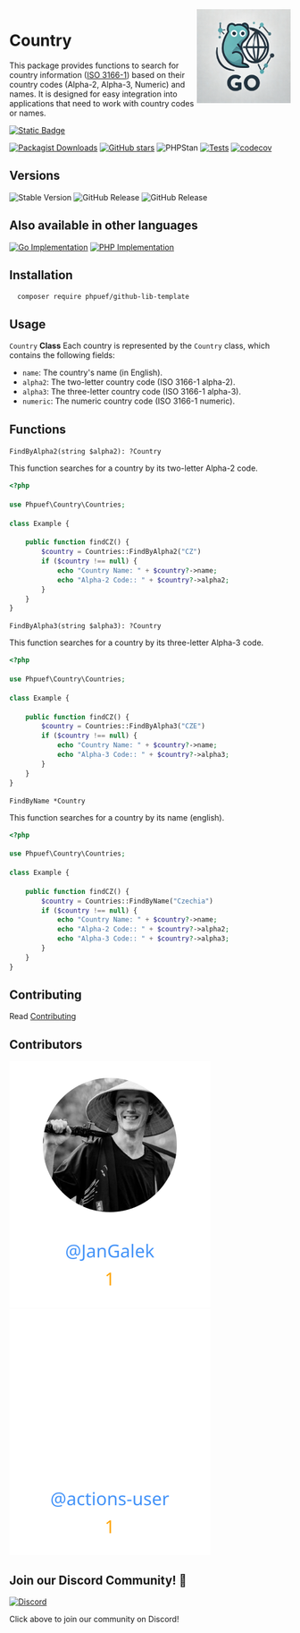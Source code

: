 <img align=right width="168" src="docs/gouef_logo.png">

# Country
This package provides functions to search for country information ([ISO 3166-1](https://www.iso.org/iso-3166-country-codes.html)) based on their country codes (Alpha-2, Alpha-3, Numeric) and names. It is designed for easy integration into applications that need to work with country codes or names.

[![Static Badge](https://img.shields.io/badge/Github-phpuef%2Fcountry-blue?style=for-the-badge&logo=github&link=github.com%2Fphpuef%2Fcountry)](https://github.com/phpuef/country)

[![Packagist Downloads](https://img.shields.io/packagist/dt/phpuef/country)](https://packagist.org/packages/phpuef/country)
[![GitHub stars](https://img.shields.io/github/stars/phpuef/country?style=social)](https://github.com/phpuef/country/stargazers)
![PHPStan](https://github.com/phpuef/country/actions/workflows/phpstan.yml/badge.svg)
[![Tests](https://github.com/phpuef/country/actions/workflows/tests.yml/badge.svg)](https://github.com/phpuef/country/actions/workflows/tests.yml)
[![codecov](https://codecov.io/github/phpuef/country/branch/main/graph/badge.svg?token=YUG8EMH6Q8)](https://codecov.io/github/phpuef/country)


## Versions
![Stable Version](https://img.shields.io/github/v/release/phpuef/country?label=Stable&labelColor=green)
![GitHub Release](https://img.shields.io/github/v/release/phpuef/country?label=RC&include_prereleases&filter=*rc*&logoSize=diago)
![GitHub Release](https://img.shields.io/github/v/release/phpuef/country?label=Beta&include_prereleases&filter=*beta*&logoSize=diago)

## Also available in other languages

[![Go Implementation](https://img.shields.io/badge/Go-country-00ADD8?logo=Go&logoColor=white)](https://github.com/gouef/country)
[![PHP Implementation](https://img.shields.io/badge/PHP-country-4F5D95?logo=php&logoColor=white)](https://github.com/phpuef/country)


## Installation

```shell
  composer require phpuef/github-lib-template
```

## Usage
`Country` **Class**
Each country is represented by the `Country` class, which contains the following fields:

- `name`: The country's name (in English).
- `alpha2`: The two-letter country code (ISO 3166-1 alpha-2).
- `alpha3`: The three-letter country code (ISO 3166-1 alpha-3).
- `numeric`: The numeric country code (ISO 3166-1 numeric).

## Functions

`FindByAlpha2(string $alpha2): ?Country`

This function searches for a country by its two-letter Alpha-2 code.

```php
<?php

use Phpuef\Country\Countries;

class Example {

    public function findCZ() {
        $country = Countries::FindByAlpha2("CZ")
        if ($country !== null) {
            echo "Country Name: " + $country?->name;
            echo "Alpha-2 Code:: " + $country?->alpha2;
        }
    }
}
```

`FindByAlpha3(string $alpha3): ?Country`

This function searches for a country by its three-letter Alpha-3 code.

```php
<?php

use Phpuef\Country\Countries;

class Example {

    public function findCZ() {
        $country = Countries::FindByAlpha3("CZE")
        if ($country !== null) {
            echo "Country Name: " + $country?->name;
            echo "Alpha-3 Code:: " + $country?->alpha3;
        }
    }
}
```

`FindByName *Country`

This function searches for a country by its name (english).

```php
<?php

use Phpuef\Country\Countries;

class Example {

    public function findCZ() {
        $country = Countries::FindByName("Czechia")
        if ($country !== null) {
            echo "Country Name: " + $country?->name;
            echo "Alpha-2 Code:: " + $country?->alpha2;
            echo "Alpha-3 Code:: " + $country?->alpha3;
        }
    }
}
```


## Contributing

Read [Contributing](CONTRIBUTING.md)

## Contributors

<div>
<span>
  <a href="https://github.com/JanGalek"><img src="https://raw.githubusercontent.com/phpuef/country/refs/heads/contributors-svg/.github/contributors/JanGalek.svg" alt="JanGalek" /></a>
</span>
<span>
  <a href="https://github.com/actions-user"><img src="https://raw.githubusercontent.com/phpuef/country/refs/heads/contributors-svg/.github/contributors/actions-user.svg" alt="actions-user" /></a>
</span>
</div>

## Join our Discord Community! 🎉

[![Discord](https://img.shields.io/discord/1334331501462163509?style=for-the-badge&logo=discord&logoColor=white&logoSize=auto&label=Community%20discord&labelColor=blue&link=https%3A%2F%2Fdiscord.gg%2FwjGqeWFnqK
)](https://discord.gg/wjGqeWFnqK)

Click above to join our community on Discord!
